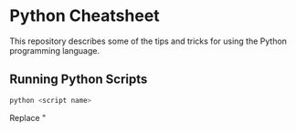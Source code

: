 # Python Cheatsheet

This repository describes some of the tips and tricks for using the Python programming 
language.

## Running Python Scripts 

```bash
python <script name>
``` 

Replace "<script name>" with the file name of the Python script that you want to run.

## Declare Variables 

Variables hold the values that are used in your application or script. In Python, 
variables are not strong-typed. This means that the variables you declare,
are not limited to a particular data type. However, the variable does have a 
value, any future changes to that value must be of the same type. So you cannot set 
the value of a variable to a string and then change it to a integer. 

```python
myVariable = "red" 
myOtherVariable = false
myOtherOtherVariable = 5
``` 

## Functions

To write a function in Python, you start the function out with the "def" keyword. 

### Example

```python
def myFunction (param1, param2, param3): 
   sum = param1 + param2 + param3
   return sum
```

If you notice, there are no braces or brackets around the contents of the function. 
Python relies on indentation for the grouping of lines together within a given 
section.

## Random Number

Random nubmers can be used to do countdowns or other things that are needed. 
To get a random number, you have to import the randomint class from the random library 
by adding 

```python
from random import randint
```

to the top of your Python script. 

Then you can set the random integer to a variable by doing 

```python
myNumber = randint(5,60)
```

In the example above, 5 is the lower limit of the range and 60 is the upper limit
of the range. If your range needs to be different, then changes either or both of 
these values.

## Basic Mathematics

### Addition 

To do addition in Python, just have to code out two numbers and add them together 
like you would normally do for a math problem that you were writing on paper. Just 
keep in mind that the calculations always have to be done on the right side of the
equals sign and will be set to the variable on the left of the equals sign. 

```python
sum = 5 + 3
print sum
```

From the example above, the output will print 8. 

### Subtraction

Similar in fashion, subtraction is written just like addition, except it uses the 
minus sign instead of the plus sign. 

```python 
difference = 10 - 3
print difference 
```

From the example above, the output will print 7.

### Multiplication

Multiplication is done using the asterisk. 

```python
product = 4 * 3
print product
```

From the example above, the output will print 12.

### Division 

```python 
quotient = 20 / 5
print quotient
```

From the example above, the output will print 4. 

## More Resources

The Raspberry Pi traffic light project is written in Python code. You can review the 
code at 
[https://github.com/almostengr/raspitraffic-stem](https://github.com/almostengr/raspitraffic-stem).

